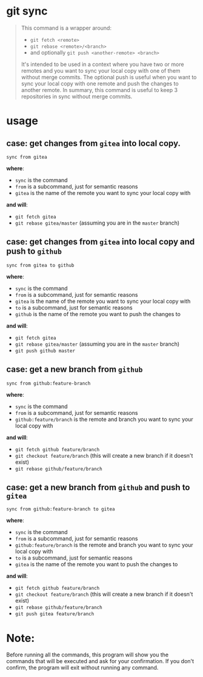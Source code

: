 # git sync

> This command is a wrapper around:
>   - `git fetch <remote>`
>   - `git rebase <remote>/<branch>`
>   - and optionally `git push <another-remote> <branch>`
> 
> It's intended to be used in a context where you have two or more remotes and you want to sync
> your local copy with one of them without merge commits. The optional push is useful when you
> want to sync your local copy with one remote and push the changes to another remote.
> In summary, this command is useful to keep 3 repositories in sync without merge commits.

# usage

## **case**: get changes from `gitea` into local copy.

`sync from gitea`

**where**:

-   `sync` is the command
-   `from` is a subcommand, just for semantic reasons
-   `gitea` is the name of the remote you want to sync your local copy with

**and will**:

-   `git fetch gitea`
-   `git rebase gitea/master` (assuming you are in the `master` branch)

## **case**: get changes from `gitea` into local copy and push to `github`

`sync from gitea to github`

**where**:

-   `sync` is the command
-   `from` is a subcommand, just for semantic reasons
-   `gitea` is the name of the remote you want to sync your local copy with
-   `to` is a subcommand, just for semantic reasons
-   `github` is the name of the remote you want to push the changes to

**and will**:

-   `git fetch gitea`
-   `git rebase gitea/master` (assuming you are in the `master` branch)
-   `git push github master`

## **case**: get a new branch from `github`

`sync from github:feature-branch`

**where**:

-   `sync` is the command
-   `from` is a subcommand, just for semantic reasons
-   `github:feature/branch` is the remote and branch you want to sync your local copy with

**and will**:

-   `git fetch github feature/branch`
-   `git checkout feature/branch` (this will create a new branch if it doesn't exist)
-   `git rebase github/feature/branch`

## **case**: get a new branch from `github` and push to `gitea`

`sync from github:feature-branch to gitea`

**where**:

-   `sync` is the command
-   `from` is a subcommand, just for semantic reasons
-   `github:feature/branch` is the remote and branch you want to sync your local copy with
-   `to` is a subcommand, just for semantic reasons
-   `gitea` is the name of the remote you want to push the changes to

**and will**:

-   `git fetch github feature/branch`
-   `git checkout feature/branch` (this will create a new branch if it doesn't exist)
-   `git rebase github/feature/branch`
-   `git push gitea feature/branch`

# Note:

Before running all the commands, this program will show you the commands that will be executed
and ask for your confirmation. If you don't confirm, the program will exit without running any
command.
